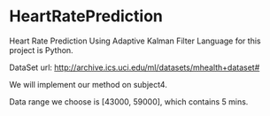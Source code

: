 # HeartRatePrediction
Heart Rate Prediction Using Adaptive Kalman Filter
Language for this project is Python.

DataSet url: http://archive.ics.uci.edu/ml/datasets/mhealth+dataset#

We will implement our method on subject4.

Data range we choose is [43000, 59000], which contains 5 mins.

 
